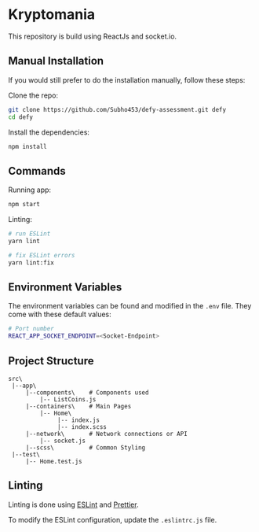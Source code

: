 # Kryptomania

This repository is build using ReactJs and socket.io.

## Manual Installation

If you would still prefer to do the installation manually, follow these steps:

Clone the repo:

```bash
git clone https://github.com/Subho453/defy-assessment.git defy
cd defy
```

Install the dependencies:

```bash
npm install
```

## Commands

Running app:

```bash
npm start
```

Linting:

```bash
# run ESLint
yarn lint

# fix ESLint errors
yarn lint:fix
```

## Environment Variables

The environment variables can be found and modified in the `.env` file. They come with these default values:

```bash
# Port number
REACT_APP_SOCKET_ENDPOINT=<Socket-Endpoint>

```

## Project Structure

```
src\
 |--app\
     |--components\    # Components used
         |-- ListCoins.js
     |--containers\    # Main Pages
         |-- Home\
              |-- index.js
              |-- index.scss
     |--network\       # Network connections or API
         |-- socket.js
     |--scss\          # Common Styling
 |--test\
     |-- Home.test.js
```

## Linting

Linting is done using [ESLint](https://eslint.org/) and [Prettier](https://prettier.io).

To modify the ESLint configuration, update the `.eslintrc.js` file.
